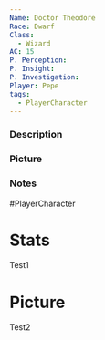 ```yaml
---
Name: Doctor Theodore
Race: Dwarf
Class:
  - Wizard
AC: 15
P. Perception: 
P. Insight: 
P. Investigation: 
Player: Pepe
tags:
  - PlayerCharacter
---
```



### Description


### Picture


### Notes

#PlayerCharacter 
# Stats
Test1

# Picture
Test2
